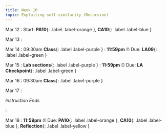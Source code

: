 ```yaml
---
title: Week 10
topic: Exploiting self-similarity (Recursion)
---
```

Mar 12
: Start: **PA10**{: .label .label-orange }, **CA10**{: .label .label-blue }


Mar 13
: 

Mar 14
: 09:30am **Class**{: .label .label-purple }
: **11:59pm**  ⏰  Due: **LA09**{: .label .label-green }


Mar 15
: **Lab sections**{: .label .label-purple }
: **11:59pm**  ⏰  Due: **LA Checkpoint**{: .label .label-green }


Mar 16
: 09:30am **Class**{: .label .label-purple } 


Mar 17
: <p class="text-grey-dk-000 mb-0"><em>Instruction Ends</em></p>

: 

Mar 18
: **11:59pm**  ⏰  Due: **PA10**{: .label .label-orange }, **CA10**{: .label .label-blue }, **Reflection**{: .label .label-yellow }


